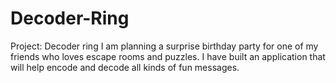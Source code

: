 # Decoder-Ring
Project: Decoder ring
I am planning a surprise birthday party for one of my friends who loves escape rooms and puzzles. I have built an application that will help encode and decode all kinds of fun messages.
